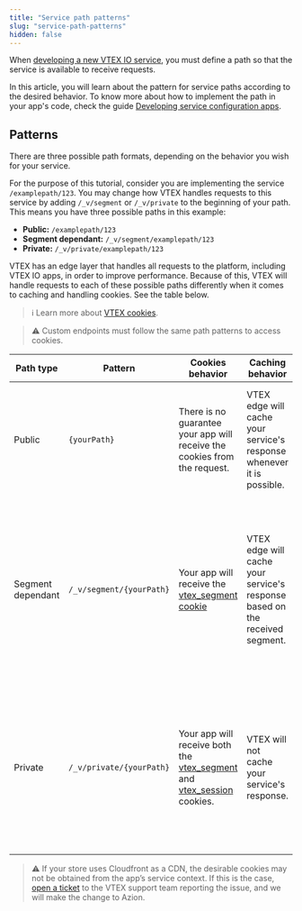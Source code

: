```yaml
---
title: "Service path patterns"
slug: "service-path-patterns"
hidden: false
---
```


When [developing a new VTEX IO service](https://developers.vtex.com/docs/guides/vtex-io-documentation-developing-service-configuration-apps), you must define a path so that the service is available to receive requests.


In this article, you will learn about the pattern for service paths according to the desired behavior. To know more about how to implement the path in your app's code, check the guide [Developing service configuration apps](https://developers.vtex.com/docs/guides/vtex-io-documentation-developing-service-configuration-apps).


## Patterns


There are three possible path formats, depending on the behavior you wish for your service.


For the purpose of this tutorial, consider you are implementing the service `/examplepath/123`. You may change how VTEX handles requests to this service by adding `/_v/segment` or `/_v/private` to the beginning of your path. This means you have three possible paths in this example:


- **Public:** `/examplepath/123`
- **Segment dependant:** `/_v/segment/examplepath/123`
- **Private:** `/_v/private/examplepath/123`


VTEX has an edge layer that handles all requests to the platform, including VTEX IO apps, in order to improve performance. Because of this, VTEX will handle requests to each of these possible paths differently when it comes to caching and handling cookies. See the table below.

>ℹ️ Learn more about [VTEX cookies](https://developers.vtex.com/docs/guides/sessions-system-overview).

>⚠️ Custom endpoints must follow the same path patterns to access cookies.

| **Path type**     | **Pattern**              | **Cookies behavior**                                                                                                                                                                                                                                | **Caching behavior**                                                        | **Example use case**                                                                                                                             |
|-------------------|--------------------------|-----------------------------------------------------------------------------------------------------------------------------------------------------------------------------------------------------------------------------------------------------|-----------------------------------------------------------------------------|--------------------------------------------------------------------------------------------------------------------------------------------------|
| Public            | `{yourPath}`             | There is no guarantee your app will receive the cookies from the request.                                                                                                                                                                           | VTEX edge will cache your service's response whenever it is possible.       | Retrieving information that does not vary according to user or segment, such as product images.                                                  |
| Segment dependant | `/_v/segment/{yourPath}` | Your app will receive the [vtex_segment cookie](https://developers.vtex.com/docs/guides/sessions-system-overview#cookie-vtexsegment)                                                                                                                | VTEX edge will cache your service's response based on the received segment. | Retrieving information that may change depending on the segment. For instance, applying promotions according to the shopper's selected currency. |
| Private           | `/_v/private/{yourPath}` | Your app will receive both the [vtex_segment](https://developers.vtex.com/docs/guides/sessions-system-overview#cookie-vtexsegment) and [vtex_session](https://developers.vtex.com/docs/guides/sessions-system-overview#cookie-vtexsession) cookies. | VTEX will not cache your service's response.                                | Retrieving information depending on the shopper identity or specific session, such as the shopper's order history or registered addresses.       |

>⚠️ If your store uses Cloudfront as a CDN, the desirable cookies may not be obtained from the app’s service context. If this is the case, [open a ticket](https://help.vtex.com/en/tutorial/opening-tickets-to-vtex-support--16yOEqpO32UQYygSmMSSAM) to the VTEX support team reporting the issue, and we will make the change to Azion.

